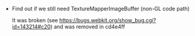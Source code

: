 * Find out if we still need TextureMapperImageBuffer (non-GL code path)

    It was broken (see https://bugs.webkit.org/show_bug.cgi?id=143214#c20) and was removed in cd4e4ff